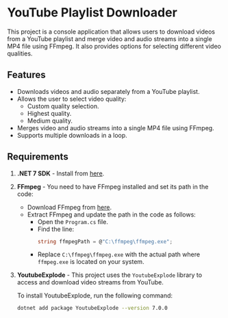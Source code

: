 # YouTube Playlist Downloader

This project is a console application that allows users to download videos from a YouTube playlist and merge video and audio streams into a single MP4 file using FFmpeg. It also provides options for selecting different video qualities.

## Features

- Downloads videos and audio separately from a YouTube playlist.
- Allows the user to select video quality:
  - Custom quality selection.
  - Highest quality.
  - Medium quality.
- Merges video and audio streams into a single MP4 file using FFmpeg.
- Supports multiple downloads in a loop.

## Requirements

1. **.NET 7 SDK** - Install from [here](https://dotnet.microsoft.com/en-us/download/dotnet/7.0).
2. **FFmpeg** - You need to have FFmpeg installed and set its path in the code:
   - Download FFmpeg from [here](https://ffmpeg.org/download.html).
   - Extract FFmpeg and update the path in the code as follows:
     - Open the `Program.cs` file.
     - Find the line:
       ```csharp
       string ffmpegPath = @"C:\ffmpeg\ffmpeg.exe";
       ```
     - Replace `C:\ffmpeg\ffmpeg.exe` with the actual path where `ffmpeg.exe` is located on your system.

3. **YoutubeExplode** - This project uses the `YoutubeExplode` library to access and download video streams from YouTube.

   To install YoutubeExplode, run the following command:
   ```bash
   dotnet add package YoutubeExplode --version 7.0.0
